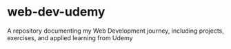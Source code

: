 # web-dev-udemy
A repository documenting my Web Development journey, including projects, exercises, and applied learning from Udemy
